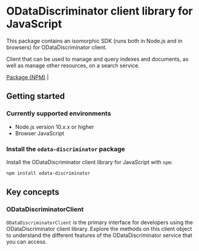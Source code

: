 # ODataDiscriminator client library for JavaScript

This package contains an isomorphic SDK (runs both in Node.js and in browsers) for ODataDiscriminator client.

Client that can be used to manage and query indexes and documents, as well as manage other resources, on a search service.

[Package (NPM)](https://www.npmjs.com/package/odata-discriminator) |

## Getting started

### Currently supported environments

- Node.js version 10.x.x or higher
- Browser JavaScript


### Install the `odata-discriminator` package

Install the ODataDiscriminator client library for JavaScript with `npm`:

```bash
npm install odata-discriminator
```


## Key concepts

### ODataDiscriminatorClient

`ODataDiscriminatorClient` is the primary interface for developers using the ODataDiscriminator client library. Explore the methods on this client object to understand the different features of the ODataDiscriminator service that you can access.

